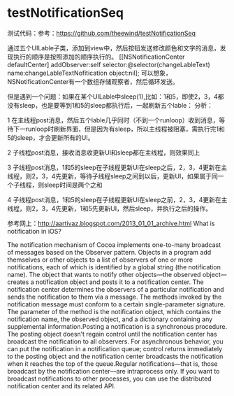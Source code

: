 testNotificationSeq
===================
测试代码：参考：https://github.com/theewind/testNotificationSeq

通过五个UILable子类，添加到view中，然后按钮发送修改颜色和文字的消息，发现执行的顺序是按照添加的顺序执行的。
[[NSNotificationCenter defaultCenter] addObserver:self selector:@selector(changeLableText) name:changeLableTextNofitication object:nil]; 
可以想象，NSNotificationCenter有一个数组存储观察者，然后循环发送。

但是遇到一个问题：如果在某个UILable中sleep(1),比如：1和5，即使2，3，4都没有sleep，也是要等到1和5的sleep都执行后，一起刷新五个lable：
分析：

1 在主线程post消息，然后五个lable几乎同时（不到一个runloop）收到消息，等待下一runloop时刷新界面，但是因为有sleep，所以主线程被阻塞，需执行完1和5的sleep，才会更新所有的UI。

2 子线程post消息，接收消息收更新UI和sleep都在主线程，则效果同上

3 子线程post消息，1和5的sleep在子线程更新UI在sleep之后，2，3，4更新在主线程，则2，3，4先更新，等待子线程sleep之间到以后，更新UI，如果属于同一个子线程，则sleep时间是两个之和

4 子线程post消息，1和5的sleep在子线程更新UI在sleep之前，2，3，4更新在主线程，则2，3，4先更新，1和5先更新UI，然后sleep，并执行之后的操作。


参考网上：http://aartivaz.blogspot.com/2013_01_01_archive.html
What is notification in iOS?
 
The notification mechanism of Cocoa implements one-to-many broadcast of messages based on the Observer pattern. Objects in a program add themselves or other objects to a list of observers of one or more notifications, each of which is identified by a global string (the notification name). The object that wants to notify other objects—the observed object—creates a notification object and posts it to a notification center. The notification center determines the observers of a particular notification and sends the notification to them via a message. The methods invoked by the notification message must conform to a certain single-parameter signature. The parameter of the method is the notification object, which contains the notification name, the observed object, and a dictionary containing any supplemental information.Posting a notification is a synchronous procedure. The posting object doesn’t regain control until the notification center has broadcast the notification to all observers. For asynchronous behavior, you can put the notification in a notification queue; control returns immediately to the posting object and the notification center broadcasts the notification when it reaches the top of the queue.Regular notifications—that is, those broadcast by the notification center—are intraprocess only. If you want to broadcast notifications to other processes, you can use the distributed notification center and its related API.
